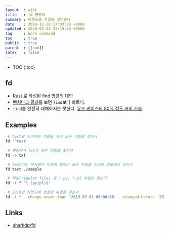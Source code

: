 ```yaml
---
layout  : wiki
title   : fd 명령어
summary : 이름으로 파일을 찾아준다
date    : 2019-12-28 17:03:29 +0900
updated : 2020-03-03 23:19:35 +0900
tag     : bash command
toc     : true
public  : true
parent  : [[cmd]]
latex   : false
---
```

* TOC
{:toc}

## fd
* Rust 로 작성된 find 명령의 대안
* [벤치마크 결과](https://github.com/sharkdp/fd#benchmark )를 보면 `find`보다 빠르다.
* `find`를 완전히 대체하지는 못한다. [유즈 케이스의 80% 정도 커버 가능](https://github.com/sharkdp/fd#fd ). 

## Examples
```sh
 # test로 시작하는 이름을 가진 모든 파일을 찾는다
fd '^test'

 # 확장자가 txt인 모든 파일을 찾는다
fd -e txt

 # test라는 문자열이 이름에 들어간 모든 파일을 지정한 경로에서 찾는다
fd test ./sample

 # 파일(regular file) 중 *.py, *.pl 파일만 찾는다
fd -t f '\.(py|pl)$'

 # 2019년 하반기에 변경된 파일을 찾는다
fd -t f --change-newer-than '2019-07-01 00:00:00' --changed-before '2019-12-31 11:59:59'
```

## Links
* [sharkdp/fd](https://github.com/sharkdp/fd/)

